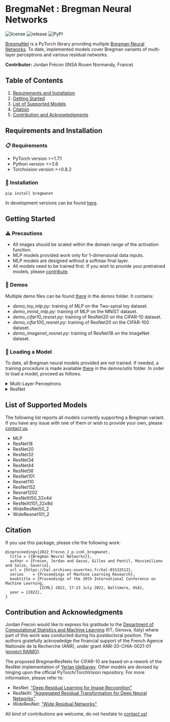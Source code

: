 # BregmaNet : Bregman Neural Networks

![license](https://img.shields.io/github/license/JordanFrecon/bregmanet)
![release](https://img.shields.io/github/v/release/JordanFrecon/bregmanet?include_prereleases)
![PyPI](https://img.shields.io/pypi/v/bregmanet)

[BregmaNet](https://github.com/JordanFrecon/bregmanet) is a PyTorch library providing multiple [Bregman Neural Networks](https://jordan-frecon.com/download/2022_Frecon_J_p-icml_bnn.pdf).
To date, implemented models cover Bregman variants of multi-layer perceptrons and various residual networks.


**Contributor:** Jordan Frécon (INSA Rouen Normandy, France)

## Table of Contents

1. [Requirements and Installation](#Requirements-and-Installation)
2. [Getting Started](#Getting-Started)
3. [List of Supported Models](#List-of-Supported-Models)
4. [Citation](#Citation)
5. [Contribution and Acknowledgments](#Contribution-and-Acknowledgments)



## Requirements and Installation

### :clipboard: Requirements

- PyTorch version >=1.7.1
- Python version >=3.6
- Torchvision version >=0.8.2


### :hammer: Installation

```
pip install bregmanet
```

In development versions can be found [here](https://test.pypi.org/project/bregmanet/).

## Getting Started

###  :warning: Precautions

* All images should be scaled within the domain range of the activation function.
* MLP models provided work only for 1-dimensional data inputs.
* MLP models are designed without a softmax final layer.
* All models need to be trained first. If you wish to provide your pretrained models, please [contribute](#Contribution-and-Acknowledgments).

### :rocket: Demos

Multiple demo files can be found [there](https://github.com/JordanFrecon/bregmanet) in the *demos* folder. It contains:
- *demo_toy_mlp.py*: training of MLP on the Two-spiral toy dataset.
- *demo_mnist_mlp.py*: training of MLP on the MNIST dataset.
- *demo_cifar10_resnet.py*: training of ResNet20 on the CIFAR-10 dataset.
- *demo_cifar100_resnet.py*: training of ResNet20 on the CIFAR-100 dataset.
- *demo_imagenet_resnet.py*: training of ResNet18 on the ImageNet dataset.



###  :page_with_curl: Loading a Model

To date, all Bregman neural models provided are not trained.
If needed, a training procedure is made available [there](https://github.com/JordanFrecon/bregmanet/) in the *demos/utils* folder.
In order to load a model, proceed as follows.

<details><summary>Multi-Layer Perceptrons</summary><p>

For a *sigmoid*-based MLP with 
- a linear input accepting 1d tensors of size 1024
- 3 hidden layers of size (1024, 1024, 512)
- a linear output layer mapping to 1d tensors of size 10

```python
import bregmanet
model = bregmanet.MLP(activation='sigmoid', num_neurons=[1024, 1024, 512], input_dim=1024, output_dim=10)
```
</p></details>

<details><summary>ResNet</summary><p>

For a BregmanResNet20 with SoftPlus activation function:

```python
import bregmanet
model = bregmanet.bresnet20(activation='softplus')
```

</p></details>


## List of Supported Models

The following list reports all models currently supporting a Bregman variant. 
If you have any issue with one of them or wish to provide your own, please [contact us](mailto:jordan.frecon@gmail.com).

- MLP
- ResNet18
- ResNet20
- ResNet32
- ResNet34
- ResNet44
- ResNet56
- ResNet101
- Resnet110
- ResNet152
- Resnet1202
- ResNeXt50_32x4d
- ResNeXt101_32x8d
- WideResNet50_2
- WideResnet101_2


## Citation

If you use this package, please cite the following work:

```
@inproceedings{2022_Frecon_J_p-icml_bregmanet,
  title = {{Bregman Neural Networks}},
  author = {Frecon, Jordan and Gasso, Gilles and Pontil, Massimiliano and Salzo, Saverio},
  url = {https://hal.archives-ouvertes.fr/hal-03132512},
  series    = {Proceedings of Machine Learning Research},
  booktitle = {Proceedings of the 39th International Conference on Machine Learning,
               {ICML} 2022, 17-23 July 2022, Baltimore, USA},
  year = {2022},
}

```


## Contribution and Acknowledgments

Jordan Frecon would like to express his gratitude to the [Department of Computational Statistics and Machine Learning](https://www.iit.it/web/computational-statistics-and-machine-learning) (IIT, Genova, Italy) where part of this work was conducted during his postdoctoral position. The authors gratefully acknowledge the financial support of the French Agence Nationale de la Recherche (ANR), under grant ANR-20-CHIA-0021-01 ([project RAIMO](https://chaire-raimo.github.io)).

The proposed BregmanResNets for CIFAR-10 are based on a rework of the ResNet implementation of [Yerlan Idelbayev](https://github.com/akamaster/pytorch_resnet_cifar10).
Other models are devised by hinging upon the official PyTorch/TorchVision repository. For more information, please refer to:
- ResNet: ["Deep Residual Learning for Image Recognition"](https://arxiv.org/pdf/1512.03385.pdf) 
- ResNeXt: ["Aggregated Residual Transformation for Deep Neural Networks"](https://arxiv.org/pdf/1611.05431.pdf)
- WideResNet: ["Wide Residual Networks"](https://arxiv.org/pdf/1605.07146.pdf)

All kind of contributions are welcome, do not hesitate to [contact us!](mailto:jordan.frecon@gmail.com)
